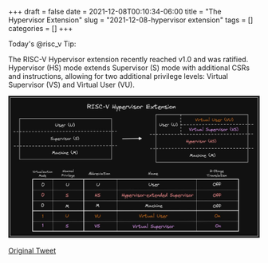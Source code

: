 +++ 
draft = false
date = 2021-12-08T00:10:34-06:00
title = "The Hypervisor Extension"
slug = "2021-12-08-hypervisor extension" 
tags = []
categories = []
+++

Today's @risc_v Tip:

The RISC-V Hypervisor extension recently reached v1.0 and was ratified. Hypervisor (HS) mode extends Supervisor (S) mode with additional CSRs and instructions, allowing for two additional privilege levels: Virtual Supervisor (VS) and Virtual User (VU).

![21-12-08](../static/risc-v-tips/21-12-08.jpeg)

[Original Tweet](https://twitter.com/hasheddan/status/1468625503858802690?s=20)